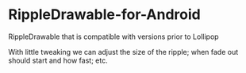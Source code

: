 # RippleDrawable-for-Android
RippleDrawable that is compatible with versions prior to Lollipop

<p>With little tweaking we can adjust the size of the ripple; when fade out should start and how fast; etc.</p>
